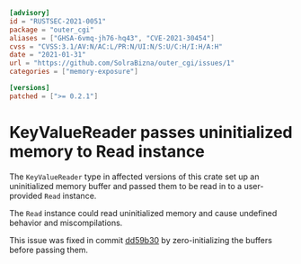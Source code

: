 ```toml
[advisory]
id = "RUSTSEC-2021-0051"
package = "outer_cgi"
aliases = ["GHSA-6vmq-jh76-hq43", "CVE-2021-30454"]
cvss = "CVSS:3.1/AV:N/AC:L/PR:N/UI:N/S:U/C:H/I:H/A:H"
date = "2021-01-31"
url = "https://github.com/SolraBizna/outer_cgi/issues/1"
categories = ["memory-exposure"]

[versions]
patched = [">= 0.2.1"]
```

# KeyValueReader passes uninitialized memory to Read instance

The `KeyValueReader` type in affected versions of this crate set up an
uninitialized memory buffer and passed them to be read in to a user-provided
`Read` instance.

The `Read` instance could read uninitialized memory and cause undefined
behavior and miscompilations.

This issue was fixed in commit [dd59b30](https://github.com/SolraBizna/outer_cgi/commit/dd59b3066e616a08e756f72de8dc3ab11b7036c4)
by zero-initializing the buffers before passing them.
